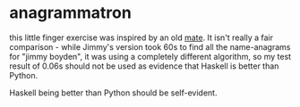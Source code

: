 anagrammatron
=============

this little finger exercise was inspired by an old
[mate](http://www.jboy.id.au/). It isn't really a fair comparison -
while Jimmy's version took 60s to find all the name-anagrams for
"jimmy boyden", it was using a completely different algorithm, so my
test result of 0.06s should not be used as evidence that Haskell is
better than Python.

Haskell being better than Python should be self-evident.
